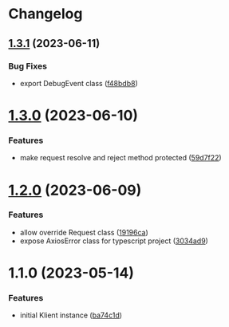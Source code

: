 # Changelog

## [1.3.1](https://github.com/klientjs/core/compare/1.3.0...1.3.1) (2023-06-11)


### Bug Fixes

* export DebugEvent class ([f48bdb8](https://github.com/klientjs/core/commit/f48bdb822bc7babcc82d56f4dd3d01d7591bc735))

# [1.3.0](https://github.com/klientjs/core/compare/1.2.1...1.3.0) (2023-06-10)


### Features

* make request resolve and reject method protected ([59d7f22](https://github.com/klientjs/core/commit/59d7f226af812560bdc613abaa13e0c126dca7db))

# [1.2.0](https://github.com/klientjs/core/compare/1.1.0...1.2.0) (2023-06-09)


### Features

* allow override Request class ([19196ca](https://github.com/klientjs/core/commit/19196ca9f7f0e3ba64fa6845c0824cf0370fdb56))
* expose AxiosError class for typescript project ([3034ad9](https://github.com/klientjs/core/commit/3034ad984b54055902882e0b9580fea067db0ca1))

# 1.1.0 (2023-05-14)


### Features

* initial Klient instance ([ba74c1d](https://github.com/klientjs/core/commit/ba74c1d4b8c0c46468d22c55fcfda79404f19629))
